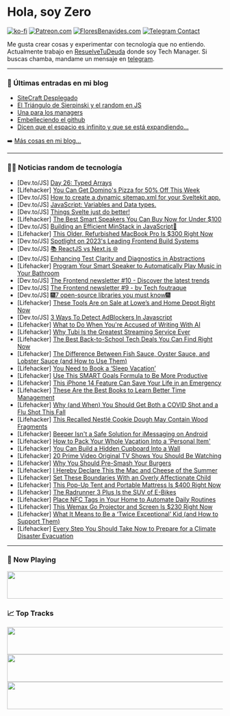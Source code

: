 # Hola, soy Zero

[![ko-fi](https://ko-fi.com/img/githubbutton_sm.svg)](https://ko-fi.com/J3J4N0LUK)
[![Patreon.com](https://img.shields.io/endpoint.svg?url=https%3A%2F%2Fshieldsio-patreon.vercel.app%2Fapi%3Fusername%3Dzerodragon%26type%3Dpatrons&style=for-the-badge)](https://patreon.com/zerodragon)
[![FloresBenavides.com](https://img.shields.io/website?down_message=oops&label=MiBlog&style=for-the-badge&up_message=online&url=https%3A%2F%2Ffloresbenavides.com)](https://floresbenavides.com)
[![Telegram Contact](https://img.shields.io/badge/escr%C3%ADbeme-ZeroDragon-%2326A5E4?style=for-the-badge&logo=telegram)](https://t.me/zerodragon)

Me gusta crear cosas y experimentar con tecnología que no entiendo.
Actualmente trabajo en [ResuelveTuDeuda](http://github.com/resuelve) donde soy Tech Manager.
Si buscas chamba, mandame un mensaje en [telegram](https://t.me/zerodragon).

---

### 📕 Últimas entradas en mi blog
<!-- BLOG-POST-LIST:START -->
- [SiteCraft Desplegado](https://floresbenavides.com/sitecraft-desplegado/)
- [El Triángulo de Sierpinski y el random en JS](https://floresbenavides.com/el-triangulo-de-sierpinski-y-el-random-en-js/)
- [Una para los managers](https://floresbenavides.com/una-para-los-managers/)
- [Embelleciendo el github](https://floresbenavides.com/embelleciendo-el-github/)
- [Dicen que el espacio es infinito y que se está expandiendo…](https://floresbenavides.com/dicen-que-el-espacio-es-infinito-y-que-se-esta-expandiendo/)
<!-- BLOG-POST-LIST:END -->

➡️ [Más cosas en mi blog...](https://floresbenavides.com)

---

### 👨‍💻 Noticias random de tecnología
<!-- TECH-POSTS:START -->
- [Dev.to/JS] [Day 26: Typed Arrays](https://dev.to/dhrn/day26-typed-arrays-5522)
- [Lifehacker] [You Can Get Domino&#39;s Pizza for 50% Off This Week](https://lifehacker.com/you-can-get-dominos-pizza-for-50-off-this-week-1850738837)
- [Dev.to/JS] [How to create a dynamic sitemap.xml for your Sveltekit app.](https://dev.to/n3rd/how-to-create-a-dynamic-sitemapxml-for-your-sveltekit-app-3c1f)
- [Dev.to/JS] [JavaScript: Variables and Data types.](https://dev.to/fullstackjo/javascript-variables-and-data-types-76e)
- [Dev.to/JS] [Things Svelte just do better!](https://dev.to/abdulmuminyqn/things-svelte-just-do-better-djn)
- [Lifehacker] [The Best Smart Speakers You Can Buy Now for Under $100](https://lifehacker.com/5-smart-speakers-you-can-buy-now-for-under-100-1849912921)
- [Dev.to/JS] [Building an Efficient MinStack in JavaScript🚀](https://dev.to/vikas2426/building-an-efficient-minstack-in-javascript-4c9i)
- [Lifehacker] [This Older, Refurbished MacBook Pro Is $300 Right Now](https://lifehacker.com/this-older-refurbished-macbook-pro-is-300-right-now-1850730080)
- [Dev.to/JS] [Spotlight on 2023&#39;s Leading Frontend Build Systems](https://dev.to/notoriousshubh/spotlight-on-2023s-leading-frontend-build-systems-2af4)
- [Dev.to/JS] [📚 ReactJS vs Next.js 🌐](https://dev.to/shivabollam07/reactjs-vs-nextjs-40c0)
- [Dev.to/JS] [Enhancing Test Clarity and Diagnostics in Abstractions](https://dev.to/woovi/enhancing-test-clarity-and-diagnostics-in-abstractions-1gd3)
- [Lifehacker] [Program Your Smart Speaker to Automatically Play Music in Your Bathroom](https://lifehacker.com/program-your-smart-speaker-to-automatically-play-music-1850738085)
- [Dev.to/JS] [The Frontend newsletter #10 - Discover the latest trends](https://dev.to/tech_foutraque/the-frontend-newsletter-10-15c6)
- [Dev.to/JS] [The Frontend newsletter #9 - by Tech foutraque](https://dev.to/tech_foutraque/frontend-newsletter-9-by-tech-foutraque-5c19)
- [Dev.to/JS] [🎆7 open-source libraries you must know🎆](https://dev.to/idurar/7-open-source-libraries-you-must-know-3aei)
- [Lifehacker] [These Tools Are on Sale at Lowe’s and Home Depot Right Now](https://lifehacker.com/these-tools-are-on-sale-at-lowe-s-and-home-depot-right-1850738105)
- [Dev.to/JS] [3 Ways To Detect AdBlockers In Javascript](https://dev.to/codeboxx/3-ways-to-detect-adblockers-in-javascript-5gc2)
- [Lifehacker] [What to Do When You&#39;re Accused of Writing With AI](https://lifehacker.com/what-to-do-when-youre-accused-of-writing-with-ai-1850738025)
- [Lifehacker] [Why Tubi Is the Greatest Streaming Service Ever](https://lifehacker.com/what-is-tubi-and-how-to-watch-it-free-1850736811)
- [Lifehacker] [The Best Back-to-School Tech Deals You Can Find Right Now](https://lifehacker.com/the-best-back-to-school-tech-deals-you-can-find-right-n-1850736643)
- [Lifehacker] [The Difference Between Fish Sauce, Oyster Sauce, and Lobster Sauce &lpar;and How to Use Them&rpar;](https://lifehacker.com/the-difference-between-fish-sauce-oyster-sauce-and-lo-1850736536)
- [Lifehacker] [You Need to Book a ‘Sleep Vacation’](https://lifehacker.com/you-need-to-book-a-sleep-vacation-1850735551)
- [Lifehacker] [Use This SMART Goals Formula to Be More Productive](https://lifehacker.com/use-this-smart-goals-formula-to-be-more-productive-1850736205)
- [Lifehacker] [This iPhone 14 Feature Can Save Your Life in an Emergency](https://lifehacker.com/this-new-iphone-14-feature-might-save-your-life-in-an-e-1849514060)
- [Lifehacker] [These Are the Best Books to Learn Better Time Management](https://lifehacker.com/these-are-the-best-books-to-learn-better-time-managemen-1850735972)
- [Lifehacker] [Why &lpar;and When&rpar; You Should Get Both a COVID Shot and a Flu Shot This Fall](https://lifehacker.com/why-and-when-you-should-get-both-a-covid-shot-and-a-f-1850736032)
- [Lifehacker] [This Recalled Nestlé Cookie Dough May Contain Wood Fragments](https://lifehacker.com/this-recalled-nestle-cookie-dough-may-contain-wood-frag-1850735654)
- [Lifehacker] [Beeper Isn&#39;t a Safe Solution for iMessaging on Android](https://lifehacker.com/beeper-isnt-a-safe-solution-for-imessaging-on-android-1850734981)
- [Lifehacker] [How to Pack Your Whole Vacation Into a &#39;Personal Item&#39;](https://lifehacker.com/how-to-pack-your-whole-vacation-into-a-personal-item-1797207564)
- [Lifehacker] [You Can Build a Hidden Cupboard Into a Wall](https://lifehacker.com/you-can-build-a-hidden-cupboard-into-a-wall-1850734067)
- [Lifehacker] [20 Prime Video Original TV Shows You Should Be Watching](https://lifehacker.com/best-prime-video-original-tv-series-1850733503)
- [Lifehacker] [Why You Should Pre-Smash Your Burgers](https://lifehacker.com/why-you-should-pre-smash-your-burgers-1832966230)
- [Lifehacker] [I Hereby Declare This the Mac and Cheese of the Summer](https://lifehacker.com/i-hereby-declare-this-the-mac-and-cheese-of-the-summer-1850735380)
- [Lifehacker] [Set These Boundaries With an Overly Affectionate Child](https://lifehacker.com/set-these-boundaries-with-an-overly-affectionate-child-1850678924)
- [Lifehacker] [This Pop-Up Tent and Portable Mattress Is $400 Right Now](https://lifehacker.com/this-pop-up-tent-and-portable-mattress-is-400-right-no-1850729854)
- [Lifehacker] [The Radrunner 3 Plus Is the SUV of E-Bikes](https://lifehacker.com/the-radrunner-3-plus-is-the-suv-of-e-bikes-1850729199)
- [Lifehacker] [Place NFC Tags in Your Home to Automate Daily Routines](https://lifehacker.com/place-nfc-tags-in-your-home-to-automate-daily-routines-1850725431)
- [Lifehacker] [This Wemax Go Projector and Screen Is $230 Right Now](https://lifehacker.com/this-wemax-go-projector-and-screen-is-230-right-now-1850729728)
- [Lifehacker] [What It Means to Be a ‘Twice Exceptional’ Kid &lpar;and How to Support Them&rpar;](https://lifehacker.com/what-it-means-to-be-a-twice-exceptional-kid-and-how-1850733520)
- [Lifehacker] [Every Step You Should Take Now to Prepare for a Climate Disaster Evacuation](https://lifehacker.com/every-step-you-should-take-now-to-prepare-for-a-climate-1850730314)<!-- TECH-POSTS:END -->

---

### 🎵 Now Playing
<a href="https://spotify-now-playing-dun.vercel.app/now-playing?open"><img src="https://spotify-now-playing-dun.vercel.app/now-playing" width="540" height="64"></a>

### 📈 Top Tracks
<a href="https://spotify-now-playing-dun.vercel.app/top-tracks?i=1&open"><img src="https://spotify-now-playing-dun.vercel.app/top-tracks?i=1" width="540" height="64"></a>
<a href="https://spotify-now-playing-dun.vercel.app/top-tracks?i=2&open"><img src="https://spotify-now-playing-dun.vercel.app/top-tracks?i=2" width="540" height="64"></a>
<a href="https://spotify-now-playing-dun.vercel.app/top-tracks?i=3&open"><img src="https://spotify-now-playing-dun.vercel.app/top-tracks?i=3" width="540" height="64"></a>
